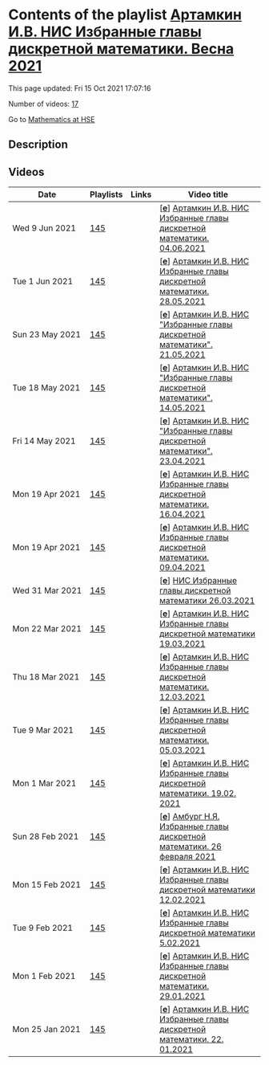 # Contents of the playlist [Артамкин И.В. НИС Избранные главы дискретной математики. Весна 2021](https://www.youtube.com/playlist?list=PLq3E5oubNNoCUzWYgpM7wgnwcVR2GVb61)

This page updated: Fri 15 Oct 2021 17:07:16

Number of videos: [17](#videos)

Go to [Mathematics at HSE](../README.md)

## Description



## Videos

|Date|Playlists|Links|Video title|
|---|---|---|---|
| Wed&nbsp;9&nbsp;Jun&nbsp;2021 | [145](../playlists/145 "Артамкин И.В. НИС Избранные главы дискретной математики. Весна 2021") |  | [[**e**](https://studio.youtube.com/video/FyJ1sB8L__k/edit "Edit")] [Артамкин И.В. НИС Избранные главы дискретной математики. 04.06.2021](https://www.youtube.com/watch?v=FyJ1sB8L__k&list=PLq3E5oubNNoCUzWYgpM7wgnwcVR2GVb61) |
| Tue&nbsp;1&nbsp;Jun&nbsp;2021 | [145](../playlists/145 "Артамкин И.В. НИС Избранные главы дискретной математики. Весна 2021") |  | [[**e**](https://studio.youtube.com/video/qV2J5IqT-GA/edit "Edit")] [Артамкин И.В. НИС Избранные главы дискретной математики. 28.05.2021](https://www.youtube.com/watch?v=qV2J5IqT-GA&list=PLq3E5oubNNoCUzWYgpM7wgnwcVR2GVb61) |
| Sun&nbsp;23&nbsp;May&nbsp;2021 | [145](../playlists/145 "Артамкин И.В. НИС Избранные главы дискретной математики. Весна 2021") |  | [[**e**](https://studio.youtube.com/video/T1FDe1MdyMA/edit "Edit")] [Артамкин И.В. НИС &#34;Избранные главы дискретной математики&#34;. 21.05.2021](https://www.youtube.com/watch?v=T1FDe1MdyMA&list=PLq3E5oubNNoCUzWYgpM7wgnwcVR2GVb61) |
| Tue&nbsp;18&nbsp;May&nbsp;2021 | [145](../playlists/145 "Артамкин И.В. НИС Избранные главы дискретной математики. Весна 2021") |  | [[**e**](https://studio.youtube.com/video/BKD7oaq1Ps8/edit "Edit")] [Артамкин И.В. НИС &#34;Избранные главы дискретной математики&#34;. 14.05.2021](https://www.youtube.com/watch?v=BKD7oaq1Ps8&list=PLq3E5oubNNoCUzWYgpM7wgnwcVR2GVb61) |
| Fri&nbsp;14&nbsp;May&nbsp;2021 | [145](../playlists/145 "Артамкин И.В. НИС Избранные главы дискретной математики. Весна 2021") |  | [[**e**](https://studio.youtube.com/video/SJwkD3z_lKc/edit "Edit")] [Артамкин И.В. НИС &#34;Избранные главы дискретной математики&#34;. 23.04.2021](https://www.youtube.com/watch?v=SJwkD3z_lKc&list=PLq3E5oubNNoCUzWYgpM7wgnwcVR2GVb61) |
| Mon&nbsp;19&nbsp;Apr&nbsp;2021 | [145](../playlists/145 "Артамкин И.В. НИС Избранные главы дискретной математики. Весна 2021") |  | [[**e**](https://studio.youtube.com/video/cTCRQgip2TA/edit "Edit")] [Артамкин И.В. НИС Избранные главы дискретной математики. 16.04.2021](https://www.youtube.com/watch?v=cTCRQgip2TA&list=PLq3E5oubNNoCUzWYgpM7wgnwcVR2GVb61) |
| Mon&nbsp;19&nbsp;Apr&nbsp;2021 | [145](../playlists/145 "Артамкин И.В. НИС Избранные главы дискретной математики. Весна 2021") |  | [[**e**](https://studio.youtube.com/video/h-Wj05H1w10/edit "Edit")] [Артамкин И.В. НИС Избранные главы дискретной математики. 09.04.2021](https://www.youtube.com/watch?v=h-Wj05H1w10&list=PLq3E5oubNNoCUzWYgpM7wgnwcVR2GVb61) |
| Wed&nbsp;31&nbsp;Mar&nbsp;2021 | [145](../playlists/145 "Артамкин И.В. НИС Избранные главы дискретной математики. Весна 2021") |  | [[**e**](https://studio.youtube.com/video/mdW4sroWH4Q/edit "Edit")] [НИС Избранные главы дискретной математики 26.03.2021](https://www.youtube.com/watch?v=mdW4sroWH4Q&list=PLq3E5oubNNoCUzWYgpM7wgnwcVR2GVb61) |
| Mon&nbsp;22&nbsp;Mar&nbsp;2021 | [145](../playlists/145 "Артамкин И.В. НИС Избранные главы дискретной математики. Весна 2021") |  | [[**e**](https://studio.youtube.com/video/kmT9mhRP6tY/edit "Edit")] [Артамкин И.В. НИС Избранные главы дискретной математики 19.03.2021](https://www.youtube.com/watch?v=kmT9mhRP6tY&list=PLq3E5oubNNoCUzWYgpM7wgnwcVR2GVb61) |
| Thu&nbsp;18&nbsp;Mar&nbsp;2021 | [145](../playlists/145 "Артамкин И.В. НИС Избранные главы дискретной математики. Весна 2021") |  | [[**e**](https://studio.youtube.com/video/XaXApaFRIf0/edit "Edit")] [Артамкин И.В. НИС Избранные главы дискретной математики. 12.03.2021](https://www.youtube.com/watch?v=XaXApaFRIf0&list=PLq3E5oubNNoCUzWYgpM7wgnwcVR2GVb61) |
| Tue&nbsp;9&nbsp;Mar&nbsp;2021 | [145](../playlists/145 "Артамкин И.В. НИС Избранные главы дискретной математики. Весна 2021") |  | [[**e**](https://studio.youtube.com/video/z0uI71Bcn1U/edit "Edit")] [Артамкин И.В. НИС Избранные главы дискретной математики.  05.03.2021](https://www.youtube.com/watch?v=z0uI71Bcn1U&list=PLq3E5oubNNoCUzWYgpM7wgnwcVR2GVb61) |
| Mon&nbsp;1&nbsp;Mar&nbsp;2021 | [145](../playlists/145 "Артамкин И.В. НИС Избранные главы дискретной математики. Весна 2021") |  | [[**e**](https://studio.youtube.com/video/LG3vtaiqWqI/edit "Edit")] [Артамкин И.В. НИС Избранные главы дискретной математики. 19.02. 2021](https://www.youtube.com/watch?v=LG3vtaiqWqI&list=PLq3E5oubNNoCUzWYgpM7wgnwcVR2GVb61) |
| Sun&nbsp;28&nbsp;Feb&nbsp;2021 | [145](../playlists/145 "Артамкин И.В. НИС Избранные главы дискретной математики. Весна 2021") |  | [[**e**](https://studio.youtube.com/video/zNy3ASjX6W8/edit "Edit")] [Амбург Н.Я. Избранные главы дискретной математики. 26 февраля 2021](https://www.youtube.com/watch?v=zNy3ASjX6W8&list=PLq3E5oubNNoCUzWYgpM7wgnwcVR2GVb61) |
| Mon&nbsp;15&nbsp;Feb&nbsp;2021 | [145](../playlists/145 "Артамкин И.В. НИС Избранные главы дискретной математики. Весна 2021") |  | [[**e**](https://studio.youtube.com/video/N8O3YmfL328/edit "Edit")] [Артамкин И.В. НИС Избранные главы дискретной математики 12.02.2021](https://www.youtube.com/watch?v=N8O3YmfL328&list=PLq3E5oubNNoCUzWYgpM7wgnwcVR2GVb61) |
| Tue&nbsp;9&nbsp;Feb&nbsp;2021 | [145](../playlists/145 "Артамкин И.В. НИС Избранные главы дискретной математики. Весна 2021") |  | [[**e**](https://studio.youtube.com/video/AdJhmc-0GiQ/edit "Edit")] [Артамкин И.В.  НИС Избранные главы дискретной математики 5.02.2021](https://www.youtube.com/watch?v=AdJhmc-0GiQ&list=PLq3E5oubNNoCUzWYgpM7wgnwcVR2GVb61) |
| Mon&nbsp;1&nbsp;Feb&nbsp;2021 | [145](../playlists/145 "Артамкин И.В. НИС Избранные главы дискретной математики. Весна 2021") |  | [[**e**](https://studio.youtube.com/video/Q01UExsvsO0/edit "Edit")] [Артамкин И.В. НИС Избранные главы дискретной математики. 29.01.2021](https://www.youtube.com/watch?v=Q01UExsvsO0&list=PLq3E5oubNNoCUzWYgpM7wgnwcVR2GVb61) |
| Mon&nbsp;25&nbsp;Jan&nbsp;2021 | [145](../playlists/145 "Артамкин И.В. НИС Избранные главы дискретной математики. Весна 2021") |  | [[**e**](https://studio.youtube.com/video/SLzCRMIY9P8/edit "Edit")] [Артамкин И.В. НИС Избранные главы дискретной математики. 22. 01.2021](https://www.youtube.com/watch?v=SLzCRMIY9P8&list=PLq3E5oubNNoCUzWYgpM7wgnwcVR2GVb61) |
